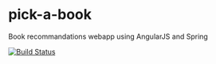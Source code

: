 # pick-a-book
Book recommandations webapp using AngularJS and Spring

[![Build Status](https://travis-ci.org/pybeaudouin/pick-a-book.svg?branch=master)](https://travis-ci.org/pybeaudouin/pick-a-book)
